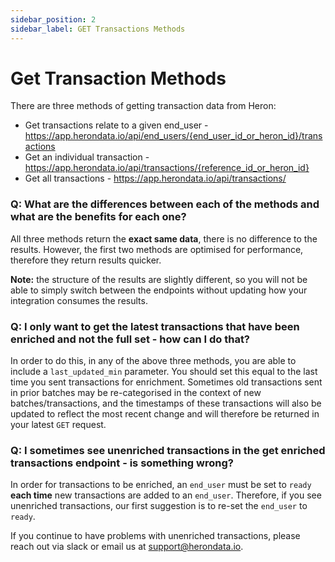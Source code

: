 ```yaml
---
sidebar_position: 2
sidebar_label: GET Transactions Methods
---
```


# Get Transaction Methods

There are three methods of getting transaction data from Heron:
-   Get transactions relate to a given end_user - https://app.herondata.io/api/end_users/{end_user_id_or_heron_id}/transactions
-   Get an individual transaction -  https://app.herondata.io/api/transactions/{reference_id_or_heron_id} 
-   Get all transactions - https://app.herondata.io/api/transactions/

### Q: What are the differences between each of the methods and what are the benefits for each one?

All three methods return the **exact same data**, there is no difference to the results. However, the first two methods are optimised for performance, therefore they return results quicker. 

**Note:** the structure of the results are slightly different, so you will not be able to simply switch between the endpoints without updating how your integration consumes the results. 

### Q: I only want to get the latest transactions that have been enriched and not the full set - how can I do that?

In order to do this, in any of the above three methods, you are able to include a `last_updated_min` parameter. You should set this equal to the last time you sent transactions for enrichment. Sometimes old transactions sent in prior batches may be re-categorised in the context of new batches/transactions, and the timestamps of these transactions will also be updated to reflect the most recent change and will therefore be returned in your latest `GET` request.

### Q: I sometimes see unenriched transactions in the get enriched transactions endpoint - is something wrong?

In order for transactions to be enriched, an `end_user` must be set to `ready` **each time** new transactions are added to an `end_user`. Therefore, if you see unenriched transactions, our first suggestion is to re-set the `end_user` to `ready`. 

If you continue to have problems with unenriched transactions, please reach out via slack or email us at [support@herondata.io](mailto:support@herondata.io). 